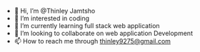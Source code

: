- 👋 Hi, I’m @Thinley Jamtsho
- 👀 I’m interested in coding
- 🌱 I’m currently learning full stack web application
- 💞️ I’m looking to collaborate on web application Development
- 📫 How to reach me through thinley9275@gmail.com

<!---
17961314/17961314 is a ✨ special ✨ repository because its `README.md` (this file) appears on your GitHub profile.
You can click the Preview link to take a look at your changes.
--->
